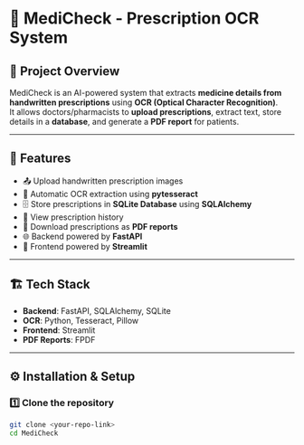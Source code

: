 # 💊 MediCheck - Prescription OCR System

## 📌 Project Overview
MediCheck is an AI-powered system that extracts **medicine details from handwritten prescriptions** using **OCR (Optical Character Recognition)**.  
It allows doctors/pharmacists to **upload prescriptions**, extract text, store details in a **database**, and generate a **PDF report** for patients.

---

## 🚀 Features
- 📤 Upload handwritten prescription images  
- 🤖 Automatic OCR extraction using **pytesseract**  
- 🗄️ Store prescriptions in **SQLite Database** using **SQLAlchemy**  
- 📜 View prescription history  
- 📄 Download prescriptions as **PDF reports**  
- 🌐 Backend powered by **FastAPI**  
- 🎨 Frontend powered by **Streamlit**  

---

## 🏗️ Tech Stack
- **Backend**: FastAPI, SQLAlchemy, SQLite  
- **OCR**: Python, Tesseract, Pillow  
- **Frontend**: Streamlit  
- **PDF Reports**: FPDF  

---

## ⚙️ Installation & Setup

### 1️⃣ Clone the repository
```bash
git clone <your-repo-link>
cd MediCheck

